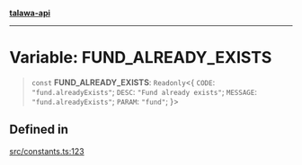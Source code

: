 [**talawa-api**](../../README.md)

***

# Variable: FUND\_ALREADY\_EXISTS

> `const` **FUND\_ALREADY\_EXISTS**: `Readonly`\<\{ `CODE`: `"fund.alreadyExists"`; `DESC`: `"Fund already exists"`; `MESSAGE`: `"fund.alreadyExists"`; `PARAM`: `"fund"`; \}\>

## Defined in

[src/constants.ts:123](https://github.com/Suyash878/talawa-api/blob/e4413cec641a837926071678fed3c7f67234e31e/src/constants.ts#L123)
